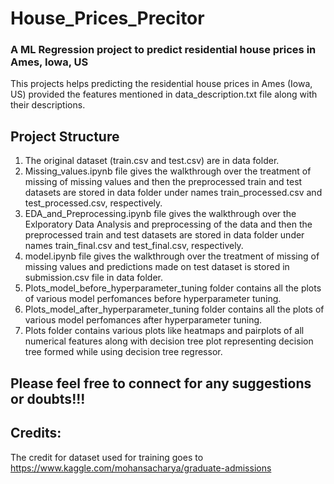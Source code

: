 # House_Prices_Precitor

### A ML Regression project to predict residential house prices in Ames, Iowa, US

This projects helps predicting the residential house prices in Ames (Iowa, US) provided the features mentioned in data_description.txt file along with their descriptions.

## Project Structure

1. The original dataset (train.csv and test.csv) are in data folder. 
2. Missing_values.ipynb file gives the walkthrough over the treatment of missing of missing values and then the preprocessed train and test datasets are stored in data folder
under names train_processed.csv and test_processed.csv, respectively.
3. EDA_and_Preprocessing.ipynb file gives the walkthrough over the Exlporatory Data Analysis and preprocessing of the data and then the preprocessed train and test datasets are stored in data folder under names train_final.csv and test_final.csv, respectively.
4. model.ipynb file gives the walkthrough over the treatment of missing of missing values and predictions made on test dataset is stored in submission.csv file in data folder.
5. Plots_model_before_hyperparameter_tuning folder contains all the plots of various model perfomances before hyperparameter tuning.
6. Plots_model_after_hyperparameter_tuning folder contains all the plots of various model perfomances after hyperparameter tuning.
7. Plots folder contains various plots like heatmaps and pairplots of all numerical features along with decision tree plot representing decision tree formed while using decision tree regressor. 

## Please feel free to connect for any suggestions or doubts!!!

## Credits:
The credit for dataset used for training goes to https://www.kaggle.com/mohansacharya/graduate-admissions
